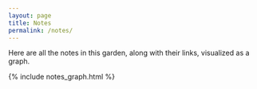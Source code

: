 ```yaml
---
layout: page
title: Notes
permalink: /notes/
---
```

Here are all the notes in this garden, along with their links, visualized as a graph.

{% include notes_graph.html %}